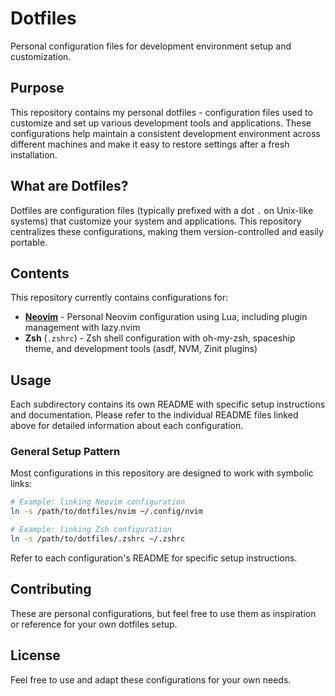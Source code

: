 # Dotfiles

Personal configuration files for development environment setup and customization.

## Purpose

This repository contains my personal dotfiles - configuration files used to customize and set up various development tools and applications. These configurations help maintain a consistent development environment across different machines and make it easy to restore settings after a fresh installation.

## What are Dotfiles?

Dotfiles are configuration files (typically prefixed with a dot `.` on Unix-like systems) that customize your system and applications. This repository centralizes these configurations, making them version-controlled and easily portable.

## Contents

This repository currently contains configurations for:

- **[Neovim](nvim/README.md)** - Personal Neovim configuration using Lua, including plugin management with lazy.nvim
- **Zsh** (`.zshrc`) - Zsh shell configuration with oh-my-zsh, spaceship theme, and development tools (asdf, NVM, Zinit plugins)

## Usage

Each subdirectory contains its own README with specific setup instructions and documentation. Please refer to the individual README files linked above for detailed information about each configuration.

### General Setup Pattern

Most configurations in this repository are designed to work with symbolic links:

```bash
# Example: linking Neovim configuration
ln -s /path/to/dotfiles/nvim ~/.config/nvim

# Example: linking Zsh configuration
ln -s /path/to/dotfiles/.zshrc ~/.zshrc
```

Refer to each configuration's README for specific setup instructions.

## Contributing

These are personal configurations, but feel free to use them as inspiration or reference for your own dotfiles setup.

## License

Feel free to use and adapt these configurations for your own needs.

